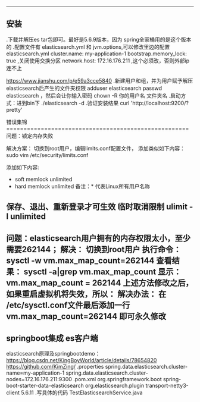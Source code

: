 ------------------------------------
安装
------------------------------------
.下载并解压es tar包即可。最好是5.6.9版本，因为 spring全家桶用的是这个版本的
.配置文件有  elasticsearch.yml 和 jvm.options,可以修改里边的配置
elasticsearch.yml
cluster.name: my-application-1
bootstrap.memory_lock: true   ,关闭使用交换分区
network.host: 172.16.176.211  ,这个必须改，否则外部ip连不上

https://www.jianshu.com/p/e59a3cce5840
.新建用户和组，并为用户赋予解压elasticsearch后产生的文件夹权限
adduser elasticsearch
passwd  elasticsearch ，然后会让你输入密码
chown -R 你的用户名  文件夹名
.启动方式：进到bin下 ./elasticsearch -d
.验证安装结果
curl 'http://localhost:9200/?pretty'


错误集锦=====================================================
问题：锁定内存失败

解决方案：
切换到root用户，编辑limits.conf配置文件， 添加类似如下内容：
sudo vim /etc/security/limits.conf

添加如下内容:
* soft memlock unlimited
* hard memlock unlimited
备注：* 代表Linux所有用户名称

保存、退出、重新登录才可生效
临时取消限制
ulimit -l unlimited
--------------------------
问题：elasticsearch用户拥有的内存权限太小，至少需要262144；
解决：
切换到root用户
执行命令：
sysctl -w vm.max_map_count=262144
查看结果：
sysctl -a|grep vm.max_map_count
显示：
vm.max_map_count = 262144
上述方法修改之后，如果重启虚拟机将失效，所以：
解决办法：
在   /etc/sysctl.conf文件最后添加一行
vm.max_map_count=262144
即可永久修改
----------------------
springboot集成 es客户端
----------------------
elasticsearch原理及springbootdemo：https://blog.csdn.net/KingBoyWorld/article/details/78654820  https://github.com/KimZing/
.properties
spring.data.elasticsearch.cluster-name=my-application-1
spring.data.elasticsearch.cluster-nodes=172.16.176.211:9300
.pom.xml
        <dependency>
            <groupId>org.springframework.boot</groupId>
            <artifactId>spring-boot-starter-data-elasticsearch</artifactId>
        </dependency>
        <dependency>
            <groupId>org.elasticsearch.plugin</groupId> 
            <artifactId>transport-netty3-client</artifactId> 
            <version>5.6.11</version> 
        </dependency>
.写具体的代码
TestElasticsearchService.java








